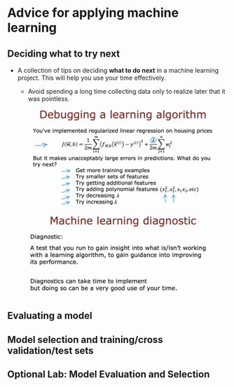 # Advice for applying machine learning

## Deciding what to try next

- A collection of tips on deciding **what to do next** in a machine learning project. This will help you use your time effectively.

  - Avoid spending a long time collecting data only to realize later that it was pointless.

  ![alt text](86529691ea097f223d4f0421606999da1372c59849f0ab9a39edbf6db3aee362.png)

  ![alt text](71e8bbbc55ea1d09ca7da0331ae0d3646f7e8d8a53f930b0786d46ed8ed94b3a.png)

## Evaluating a model

## Model selection and training/cross validation/test sets

## Optional Lab: Model Evaluation and Selection
